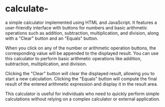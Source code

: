 # calculate-


a simple calculator implemented using HTML and JavaScript. It features a user-friendly interface with buttons for numbers and basic arithmetic operations such as addition, subtraction, multiplication, and division, along with a "Clear" button and an "Equals" button.

When you click on any of the number or arithmetic operation buttons, the corresponding value will be appended to the displayed result. You can use this calculator to perform basic arithmetic operations like addition, subtraction, multiplication, and division.

Clicking the "Clear" button will clear the displayed result, allowing you to start a new calculation. Clicking the "Equals" button will compute the final result of the entered arithmetic expression and display it in the result area.

This calculator is useful for individuals who need to quickly perform simple calculations without relying on a complex calculator or external application.
